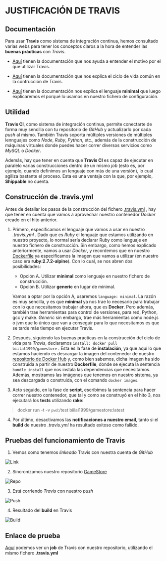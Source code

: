 # JUSTIFICACIÓN DE TRAVIS


## Documentación

Para usar **Travis** como sistema de integración continua, hemos consultado varias webs para tener los conceptos claros a la hora de entender las **buenas prácticas** con *Travis*.

+ [Aquí](https://www.genbeta.com/desarrollo/travis-ci-sistema-distribuido-de-integracion-continua-libre-integrado-con-github#:~:text=Travis%20CI%20te%20permite%20conectar,que%20hagas%2C%20regenerando%20el%20proyecto.&text=Una%20de%20las%20ventajas%20m%C3%A1s,por%20ejemplo) tienen la documentación que nos ayuda a entender el motivo por el que utilizar Travis.

+ [Aquí](https://docs.travis-ci.com/user/job-lifecycle/) tienen la documentación que nos explica el ciclo de vida común en la contrucción de Travis.

+ [Aquí](https://docs.travis-ci.com/user/languages/minimal-and-generic/#minimal) tienen la documentación nos explica el lenguaje **minimal** que luego explicaremos el porqué lo usamos en nuestro fichero de configuración.



## Utilidad

**Travis CI**, como sistema de integración continua, permite conectarte de forma muy sencilla con tu repositorio de *GitHub* y actualizarlo por cada *push* al mismo. También Travis soporta múltiples versiones de múltiples lennguajes como *Node*, *Ruby*, *Python*, etc., además de la construcción de máquinas virtuales donde puedes hacer correr diversos servicios como *MySQL* o *Docker*.

Además, hay que tener en cuenta que **Travis CI** es capaz de ejecutar en paralelo varias construcciones dentro de un mismo *job* (esto es, por ejemplo, cuando definimos un lenguaje con más de una versión), lo cual agiliza bastante el proceso. Esta es una ventaja con la que, por ejemplo, **Shippable** no cuenta.



## Construcción de .travis.yml

Antes de detallar los pasos de la construcción del fichero [.travis.yml](https://github.com/biilal1999/GameStore/blob/master/.travis.yml) , hay que tener en cuenta que vamos a aprovechar nuestro contenedor *Docker* creado en el hito anterior.


1. Primero, especificamos el lenguaje que vamos a usar en nuestro *.travis.yml* . Dado que es *Ruby* el lenguaje que estamos utilizando en nuestro proyecto, lo normal sería declarar Ruby como lenguaje en nuestro fichero de construcción. Sin embargo, como hemos explicado anteriormente, vamos a usar *Docker*, y recordemos que en nuestro [Dockerfile](https://github.com/biilal1999/GameStore/blob/master/Dockerfile) ya especificamos la imagen que vamos a utilizar (en nuestro caso era **ruby:2.7.2-alpine**). Con lo cual, se nos abren dos posibilidades:

    + Opción A. Utilizar **minimal** como lenguaje en nuestro fichero de construcción.
    + Opción B. Utilizar **generic** en lugar de minimal.

    Vamos a optar por la opción A, usaremos `language: minimal`. La razón es muy sencilla, y es que **minimal** ya nos trae lo necesario para trabajar con lo que necesitamos trabajar ahora, que es **Docker**. Pero además, también trae herramientas para control de versiones, para red, Python, gcc y make. *Generic* sin embargo, trae más herramientas como node.js o jvm que lo único que van a conseguir para lo que necesitamos es que se tarde más tiempo en ejecutar Travis.


2. Después, siguiendo las buenas prácticas en la construcción del ciclo de vida para *Travis*, declaramos `install: docker pull biilal1999/gamestore` . Esta es la fase de **instalación**, ya que aquí lo que estamos haciendo es descargar la imagen del contenedor de nuestro [repositorio de Docker Hub](https://hub.docker.com/r/biilal1999/gamestore) y, como bien sabemos, dicha imagen ha sido construida a partir de nuestro **Dockerfile**, donde se ejecuta la sentencia `bundle install` que nos instala las dependencias que necesitamos. Además, mostramos las imágenes que tenemos en nuestro sistema, ya sea descargada o construida, con el comando `docker images`.


3. Acto seguido, en la fase de **script**, escribimos la sentencia para hacer correr nuestro contenedor, que tal y como se construyó en el hito 3, nos ejecutarà los **tests** utilizando **rake**:

> docker run -t -v `pwd`:/test biilal1999/gamestore:latest


4. Por último, desactivamos las **notificaciones a nuestro email**, tanto si el **build** de nuestro *.travis.yml* ha resultado exitoso como fallido.



## Pruebas del funcionamiento de Travis


1. Vemos como tenemos *linkeado* Travis con nuestra cuenta de *GitHub*


![Link](https://github.com/biilal1999/GameStore/blob/master/docs/img/TravisLogin.png)



2. Sincronizamos nuestro repositorio [GameStore](https://github.com/biilal1999/GameStore)


![Repo](https://github.com/biilal1999/GameStore/blob/master/docs/img/TravisRepo.png)



3. Está corriendo *Travis* con nuestro *push*


![Push](https://github.com/biilal1999/GameStore/blob/master/docs/img/TravisCorriendo.png)



4. Resultado del **build** en Travis


![Build](https://github.com/biilal1999/GameStore/blob/master/docs/img/TravisResultado.png)



## Enlace de prueba


[Aquí](https://travis-ci.com/github/biilal1999/GameStore/builds/199398845) podemos ver un **job** de Travis con nuestro repositorio, utilizando el mismo fichero **.travis.yml**
